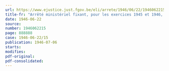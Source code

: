 ```yaml
---
url: https://www.ejustice.just.fgov.be/eli/arrete/1946/06/22/1946062215/justel
title-fr: "Arrêté ministériel fixant, pour les exercices 1945 et 1946, la contribution provisionnelle à verser au Conseil professionnel des Industries chimiques diverses, en liquidation"
date: 1946-06-22
source:
number: 1946062215
page: 888888
case: 1946-06-22/15
publication: 1946-07-06
starts:
modifies:
pdf-original:
pdf-consolidated:
---
```


